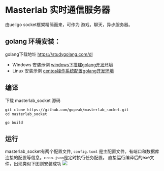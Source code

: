 
# Masterlab 实时通信服务器

由ueligo socket框架精简而来，可作为 游戏，聊天，异步服务器。
 
## golang 环境安装： 
   golang下载地址 https://studygolang.com/dl
   * Windows 安装示例 [windows下搭建golang开发环境](windows下搭建golang开发环境)
   * Linux 安装示例 [centos操作系统配置golang开发环境](centos操作系统配置golang开发环境)

## 编译
下载 masterlab_socket 源码
```
git clone https://github.com/gopeak/masterlab_socket.git
cd masterlab_socket

go build
```

## 运行
masterlab_socket有两个配置文件, `config.toml` 是主配置文件，有端口和数据库连接的配置等信息。`cron.json`是定时执行任务配置。
直接运行编译后的exe文件，出现类似下图则安装成功
   ![](http://www.masterlab.vip/docs/images/masterlab_socket/masterlab_socket_win.png)  


 
